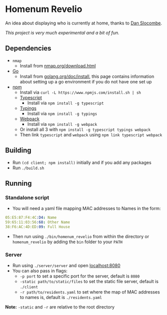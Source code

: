 # Homenum Revelio

An idea about displaying who is currently at home, thanks to [Dan Slocombe](https://github.com/danslocombe).

*This project is very much experimental and a bit of fun.*

## Dependencies

  - `nmap`
    - Install from [nmap.org/download.html](https://nmap.org/download.html)
  - [Go](https://golang.org)
    - Install from [golang.org/doc/install](https://golang.org/doc/install), this page contains information about setting up a go environment if you do not have one set up
  - [npm](https://github.com/npm/npm)
    - Install via `curl -L https://www.npmjs.com/install.sh | sh`
    - [Typescript](https://www.typescriptlang.org)
      - Install via `npm install -g typescript`
    - [Typings](https://github.com/typings/typings)
      - Install via `npm install -g typings`
    - [Webpack](http://webpack.github.io)
      - Install via `npm install -g webpack`
    - Or install all 3 with `npm install -g typescript typings webpack`
    - Then link `typescript` and `webpack` using `npm link typescript webpack`

## Building

  - Run `(cd client; npm install)` initially and if you add any packages
  - Run `./build.sh`

## Running

### Standalone script
 - You will need a yaml file mapping MAC addresses to Names in the form:

```yaml
05:E5:87:F4:4C:D4: Name
59:65:11:03:56:68: Other Name
38:F6:AC:4D:ED:09: Full House
```
 - Then run using `./bin/homenum_revelio` from within the directory or `homenum_revelio` by adding the `bin` folder to your `PATH`

### Server
  - Run using `./server/server` and open [localhost:8080](http://localhost:8080)
  - You can also pass in flags:
    - `-p port` to set a specific port for the server, default is `8080`
    - `-static path/to/static/files` to set the static file server, default is `./client`
    - `-r path/to/residents.yaml` to set where the map of MAC addresses to names is, default is `./residents.yaml`

**Note:** `-static` and `-r` are relative to the root directory
